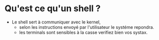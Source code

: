 # Qu'est ce qu'un shell ?

* Le shell sert à communiquer avec le kernel,
  * selon les instructions envoyé par l'utilisateur le systéme repondra.
  * les terminals sont sensibles à la casse verifiez bien vos systax.
